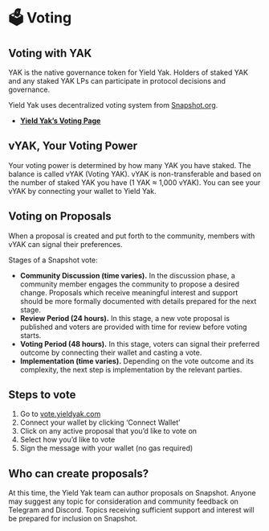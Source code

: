 # 🗳 Voting

## Voting with YAK <a href="#voting" id="voting"></a>

YAK is the native governance token for Yield Yak. Holders of staked YAK and any staked YAK LPs can participate in protocol decisions and governance.

Yield Yak uses decentralized voting system from [Snapshot.org](https://snapshot.org/).&#x20;

* [**Yield Yak’s Voting Page**](https://vote.yieldyak.com/)

## vYAK, Your Voting Power <a href="#a825" id="a825"></a>

Your voting power is determined by how many YAK you have staked. The balance is called vYAK (Voting YAK). vYAK is non-transferable and based on the number of staked YAK you have (1 YAK ≈ 1,000 vYAK). You can see your vYAK by connecting your wallet to Yield Yak.

## Voting on Proposals <a href="#6199" id="6199"></a>

When a proposal is created and put forth to the community, members with vYAK can signal their preferences.

Stages of a Snapshot vote:

* **Community Discussion (time varies).** In the discussion phase, a community member engages the community to propose a desired change. Proposals which receive meaningful interest and support should be more formally documented with details prepared for the next stage.
* **Review Period (24 hours).** In this stage, a new vote proposal is published and voters are provided with time for review before voting starts.
* **Voting Period (48 hours).** In this stage, voters can signal their preferred outcome by connecting their wallet and casting a vote.
* **Implementation (time varies).** Depending on the vote outcome and its complexity, the next step is implementation by the relevant parties.

## Steps to vote <a href="#db30" id="db30"></a>

1. Go to [vote.yieldyak.com](https://vote.yieldyak.com/)
2. Connect your wallet by clicking ‘Connect Wallet’
3. Click on any active proposal that you’d like to vote on
4. Select how you’d like to vote
5. Sign the message with your wallet (no gas required)

## Who can create proposals? <a href="#b747" id="b747"></a>

At this time, the Yield Yak team can author proposals on Snapshot. Anyone may suggest any topic for consideration and community feedback on Telegram and Discord. Topics receiving sufficient support and interest will be prepared for inclusion on Snapshot. &#x20;
